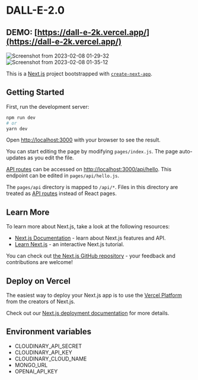 # DALL-E-2.0 
## DEMO: [https://dall-e-2k.vercel.app/](https://dall-e-2k.vercel.app/)

![Screenshot from 2023-02-08 01-29-32](https://user-images.githubusercontent.com/105886722/217354285-7c31d12d-5edd-45ea-9190-ec8d2ee999e4.png)
![Screenshot from 2023-02-08 01-35-12](https://user-images.githubusercontent.com/105886722/217354348-de1c07a2-ee1d-4bbf-a08a-8fa5c2c4156b.png)

This is a [Next.js](https://nextjs.org/) project bootstrapped with [`create-next-app`](https://github.com/vercel/next.js/tree/canary/packages/create-next-app).

## Getting Started

First, run the development server:

```bash
npm run dev
# or
yarn dev
```

Open [http://localhost:3000](http://localhost:3000) with your browser to see the result.

You can start editing the page by modifying `pages/index.js`. The page auto-updates as you edit the file.

[API routes](https://nextjs.org/docs/api-routes/introduction) can be accessed on [http://localhost:3000/api/hello](http://localhost:3000/api/hello). This endpoint can be edited in `pages/api/hello.js`.

The `pages/api` directory is mapped to `/api/*`. Files in this directory are treated as [API routes](https://nextjs.org/docs/api-routes/introduction) instead of React pages.

## Learn More

To learn more about Next.js, take a look at the following resources:

- [Next.js Documentation](https://nextjs.org/docs) - learn about Next.js features and API.
- [Learn Next.js](https://nextjs.org/learn) - an interactive Next.js tutorial.

You can check out [the Next.js GitHub repository](https://github.com/vercel/next.js/) - your feedback and contributions are welcome!

## Deploy on Vercel

The easiest way to deploy your Next.js app is to use the [Vercel Platform](https://vercel.com/new?utm_medium=default-template&filter=next.js&utm_source=create-next-app&utm_campaign=create-next-app-readme) from the creators of Next.js.

Check out our [Next.js deployment documentation](https://nextjs.org/docs/deployment) for more details.


## Environment variables
- CLOUDINARY_API_SECRET 
- CLOUDINARY_API_KEY     
- CLOUDINARY_CLOUD_NAME 
- MONGO_URL      
- OPENAI_API_KEY
